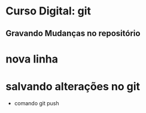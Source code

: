 # Curso Digital: git


## Gravando Mudanças no repositório
# nova linha 


# salvando alterações no git 

* comando git push 